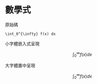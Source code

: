# 數學式

原始碼

```
\int_0^{\infty} f(x) dx
```

小字體嵌入式呈現

$$\int_0^{\infty} f(x) dx$$


大字體置中呈現

$$
\int_0^{\infty} f(x) dx
$$

